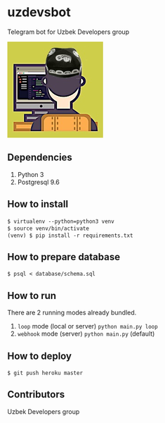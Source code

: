 # uzdevsbot
Telegram bot for Uzbek Developers group

![alt text](./logo.png "UzDevsBot")

## Dependencies
1. Python 3
2. Postgresql 9.6

## How to install
```shell
$ virtualenv --python=python3 venv
$ source venv/bin/activate
(venv) $ pip install -r requirements.txt
```

## How to prepare database
```shell
$ psql < database/schema.sql
```

## How to run
There are 2 running modes already bundled.
1. `loop` mode (local or server) `python main.py loop`
2. `webhook` mode (server) `python main.py` (default)

## How to deploy
```shell
$ git push heroku master
```

## Contributors
Uzbek Developers group

